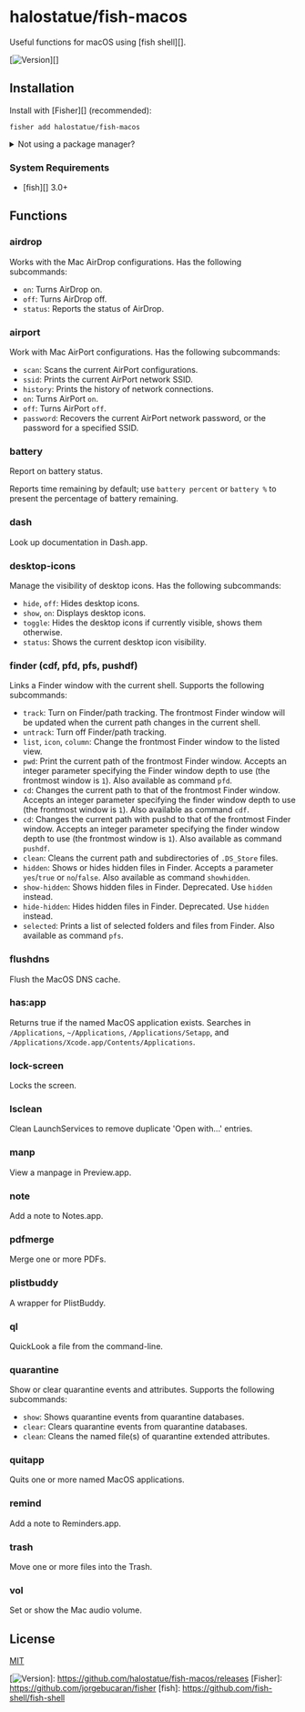 # halostatue/fish-macos

Useful functions for macOS using [fish shell][].

[![Version][]][]

## Installation

Install with [Fisher][] (recommended):

```fish
fisher add halostatue/fish-macos
```

<details>
<summary>Not using a package manager?</summary>

---

Copy `functions/*.fish` to your fish configuration directory preserving the
directory structure.
</details>

### System Requirements

- [fish][] 3.0+

## Functions

### airdrop

Works with the Mac AirDrop configurations. Has the following subcommands:

- `on`: Turns AirDrop on.
- `off`: Turns AirDrop off.
- `status`: Reports the status of AirDrop.

### airport

Work with Mac AirPort configurations. Has the following subcommands:

- `scan`: Scans the current AirPort configurations.
- `ssid`: Prints the current AirPort network SSID.
- `history`: Prints the history of network connections.
- `on`: Turns AirPort `on`.
- `off`: Turns AirPort `off`.
- `password`: Recovers the current AirPort network password, or the password for
  a specified SSID.

### battery

Report on battery status.

Reports time remaining by default; use `battery percent` or `battery %` to
present the percentage of battery remaining.

### dash

Look up documentation in Dash.app.

### desktop-icons

Manage the visibility of desktop icons. Has the following subcommands:

- `hide`, `off`: Hides desktop icons.
- `show`, `on`: Displays desktop icons.
- `toggle`: Hides the desktop icons if currently visible, shows them otherwise.
- `status`: Shows the current desktop icon visibility.

### finder (cdf, pfd, pfs, pushdf)

Links a Finder window with the current shell. Supports the following
subcommands:

- `track`: Turn on Finder/path tracking. The frontmost Finder window will be
  updated when the current path changes in the current shell.
- `untrack`: Turn off Finder/path tracking.
- `list`, `icon`, `column`: Change the frontmost Finder window to the listed
  view.
- `pwd`: Print the current path of the frontmost Finder window. Accepts an
  integer parameter specifying the Finder window depth to use (the frontmost
  window is `1`). Also available as command `pfd`.
- `cd`: Changes the current path to that of the frontmost Finder window.
  Accepts an integer parameter specifying the finder window depth to use (the
  frontmost window is `1`). Also available as command `cdf`.
- `cd`: Changes the current path with pushd to that of the frontmost Finder
  window. Accepts an integer parameter specifying the finder window depth to
  use (the frontmost window is `1`). Also available as command `pushdf`.
- `clean`: Cleans the current path and subdirectories of `.DS_Store` files.
- `hidden`: Shows or hides hidden files in Finder. Accepts a parameter
  `yes`/`true` or `no`/`false`. Also available as command `showhidden`.
- `show-hidden`: Shows hidden files in Finder. Deprecated. Use `hidden`
  instead.
- `hide-hidden`: Hides hidden files in Finder. Deprecated. Use `hidden`
  instead.
- `selected`: Prints a list of selected folders and files from Finder. Also
  available as command `pfs`.

### flushdns

Flush the MacOS DNS cache.

### has:app

Returns true if the named MacOS application exists. Searches in
`/Applications`, `~/Applications`, `/Applications/Setapp`, and
`/Applications/Xcode.app/Contents/Applications`.

### lock-screen

Locks the screen.

### lsclean

Clean LaunchServices to remove duplicate 'Open with...' entries.

### manp

View a manpage in Preview.app.

### note

Add a note to Notes.app.

### pdfmerge

Merge one or more PDFs.

### plistbuddy

A wrapper for PlistBuddy.

### ql

QuickLook a file from the command-line.

### quarantine

Show or clear quarantine events and attributes. Supports the following
subcommands:

- `show`: Shows quarantine events from quarantine databases.
- `clear`: Clears quarantine events from quarantine databases.
- `clean`: Cleans the named file(s) of quarantine extended attributes.

### quitapp

Quits one or more named MacOS applications.

### remind

Add a note to Reminders.app.

### trash

Move one or more files into the Trash.

### vol

Set or show the Mac audio volume.

## License

[MIT](LICENCE.md)

[Version]: https://img.shields.io/github/tag/halostatue/fish-macos.svg?label=Version
[![Version][]]: https://github.com/halostatue/fish-macos/releases
[Fisher]: https://github.com/jorgebucaran/fisher
[fish]: https://github.com/fish-shell/fish-shell
